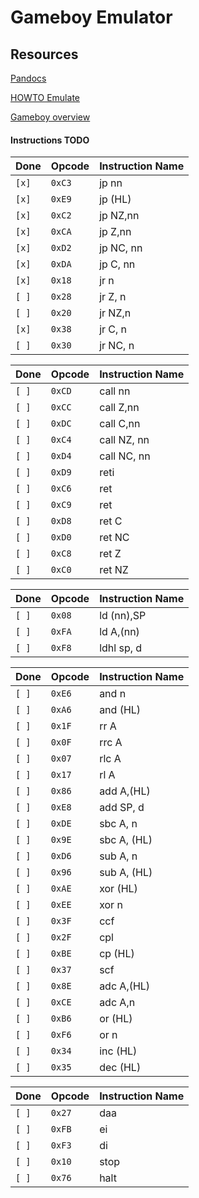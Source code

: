 # Gameboy Emulator

## Resources

[Pandocs](http://bgb.bircd.org/pandocs.htm#cpuregistersandflags)

[HOWTO Emulate](http://fms.komkon.org/EMUL8/HOWTO.html)

[Gameboy overview](http://fms.komkon.org/GameBoy/Tech/Software.html)

#### Instructions TODO

| Done  | Opcode | Instruction Name |
|-------|--------|------------------|
| `[x]` | `0xC3` | jp nn            |
| `[x]` | `0xE9` | jp (HL)          |
| `[x]` | `0xC2` | jp NZ,nn         |
| `[x]` | `0xCA` | jp Z,nn          |
| `[x]` | `0xD2` | jp NC, nn        |
| `[x]` | `0xDA` | jp C, nn         |
| `[x]` | `0x18` | jr n             |
| `[ ]` | `0x28` | jr Z, n          |
| `[ ]` | `0x20` | jr NZ,n          |
| `[x]` | `0x38` | jr C, n          |
| `[ ]` | `0x30` | jr NC, n         |

| Done  | Opcode | Instruction Name |
|-------|--------|------------------|
| `[ ]` | `0xCD` | call nn          |
| `[ ]` | `0xCC` | call Z,nn        |
| `[ ]` | `0xDC` | call C,nn        |
| `[ ]` | `0xC4` | call NZ, nn      |
| `[ ]` | `0xD4` | call NC, nn      |
| `[ ]` | `0xD9` | reti             |
| `[ ]` | `0xC6` | ret              |
| `[ ]` | `0xC9` | ret              |
| `[ ]` | `0xD8` | ret C            |
| `[ ]` | `0xD0` | ret NC           |
| `[ ]` | `0xC8` | ret Z            |
| `[ ]` | `0xC0` | ret NZ           |

| Done  | Opcode | Instruction Name |
|-------|--------|------------------|
| `[ ]` | `0x08` | ld (nn),SP       |
| `[ ]` | `0xFA` | ld A,(nn)        |
| `[ ]` | `0xF8` | ldhl sp, d       |

| Done  | Opcode | Instruction Name |
|-------|--------|------------------|
| `[ ]` | `0xE6` | and n            |
| `[ ]` | `0xA6` | and (HL)         |
| `[ ]` | `0x1F` | rr A             |
| `[ ]` | `0x0F` | rrc A            |
| `[ ]` | `0x07` | rlc A            |
| `[ ]` | `0x17` | rl A             |
| `[ ]` | `0x86` | add A,(HL)       |
| `[ ]` | `0xE8` | add SP, d        |
| `[ ]` | `0xDE` | sbc A, n         |
| `[ ]` | `0x9E` | sbc A, (HL)      |
| `[ ]` | `0xD6` | sub A, n         |
| `[ ]` | `0x96` | sub A, (HL)      |
| `[ ]` | `0xAE` | xor (HL)         |
| `[ ]` | `0xEE` | xor n            |
| `[ ]` | `0x3F` | ccf              |
| `[ ]` | `0x2F` | cpl              |
| `[ ]` | `0xBE` | cp (HL)          |
| `[ ]` | `0x37` | scf              |
| `[ ]` | `0x8E` | adc A,(HL)       |
| `[ ]` | `0xCE` | adc A,n          |
| `[ ]` | `0xB6` | or (HL)          |
| `[ ]` | `0xF6` | or n             |
| `[ ]` | `0x34` | inc (HL)         |
| `[ ]` | `0x35` | dec (HL)         |

| Done  | Opcode | Instruction Name |
|-------|--------|------------------|
| `[ ]` | `0x27` | daa              |
| `[ ]` | `0xFB` | ei               |
| `[ ]` | `0xF3` | di               |
| `[ ]` | `0x10` | stop             |
| `[ ]` | `0x76` | halt             |
